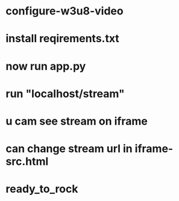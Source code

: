 # configure-w3u8-video
# install reqirements.txt
# now run app.py
# run "localhost/stream"
# u cam see stream on iframe
# can change stream url in iframe-src.html
# ready_to_rock
